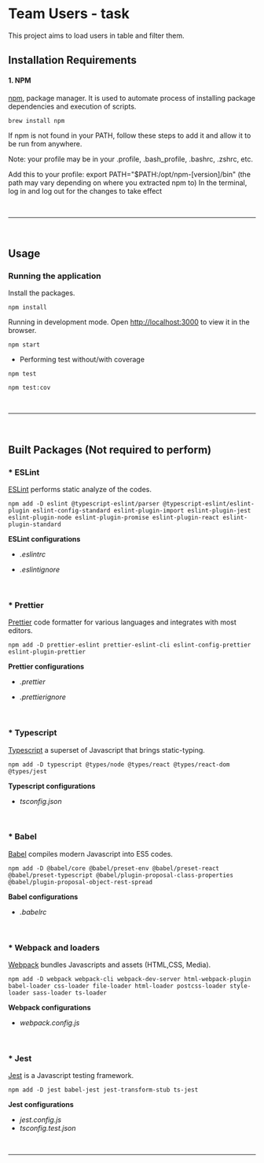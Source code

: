 # Team Users - task

This project aims to load users in table and filter them.

## Installation Requirements

#### 1. NPM 

[npm](https://www.npmjs.com/get-npm),  package manager. It is used to automate process of installing package dependencies and execution of scripts.

`brew install npm`

If npm is not found in your PATH, follow these steps to add it and allow it to be run from anywhere.

Note: your profile may be in your .profile, .bash_profile, .bashrc, .zshrc, etc.

Add this to your profile: export PATH="\$PATH:/opt/npm-[version]/bin" (the path may vary depending on where you extracted npm to)
In the terminal, log in and log out for the changes to take effect

<br />

---

<br />

## Usage

### Running the application

Install the packages.

`npm install`

Running in development mode. Open [http://localhost:3000](http://localhost:3000) to view it in the browser.

`npm start`

-   Performing test without/with coverage

`npm test`

`npm test:cov`

<br />

---

<br />

## Built Packages (Not required to perform)

### \* ESLint

[ESLint](https://eslint.org/) performs static analyze of the codes.

`npm add -D eslint @typescript-eslint/parser @typescript-eslint/eslint-plugin eslint-config-standard eslint-plugin-import eslint-plugin-jest eslint-plugin-node eslint-plugin-promise eslint-plugin-react eslint-plugin-standard`

**ESLint configurations**

-   _.eslintrc_

-   _.eslintignore_

<br />

### \* Prettier

[Prettier](https://prettier.io/) code formatter for various languages and integrates with most editors.

`npm add -D prettier-eslint prettier-eslint-cli eslint-config-prettier eslint-plugin-prettier`

**Prettier configurations**

-   _.prettier_

-   _.prettierignore_

<br />

### \* Typescript

[Typescript](https://www.typescriptlang.org/) a superset of Javascript that brings static-typing.

`npm add -D typescript @types/node @types/react @types/react-dom @types/jest`

**Typescript configurations**

-   _tsconfig.json_

<br />

### \* Babel

[Babel](https://babeljs.io/) compiles modern Javascript into ES5 codes.

`npm add -D @babel/core @babel/preset-env @babel/preset-react @babel/preset-typescript @babel/plugin-proposal-class-properties @babel/plugin-proposal-object-rest-spread`

**Babel configurations**

-   _.babelrc_

<br />

### \* Webpack and loaders

[Webpack](https://webpack.js.org/) bundles Javascripts and assets (HTML,CSS, Media).

`npm add -D webpack webpack-cli webpack-dev-server html-webpack-plugin babel-loader css-loader file-loader html-loader postcss-loader style-loader sass-loader ts-loader`

**Webpack configurations**

-   _webpack.config.js_

<br />

### \* Jest

[Jest](https://jestjs.io/en/) is a Javascript testing framework.

`npm add -D jest babel-jest jest-transform-stub ts-jest`

**Jest configurations**

-   _jest.config.js_
-   _tsconfig.test.json_

<br />

---
